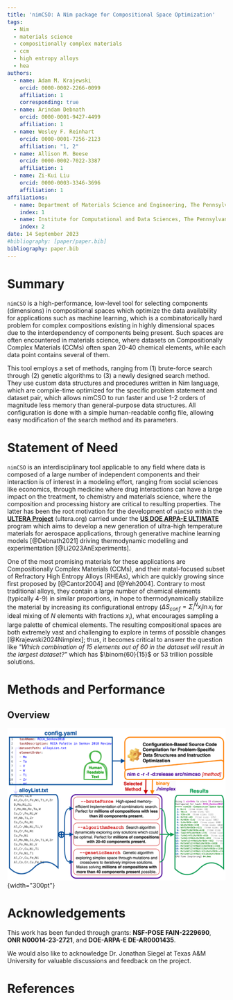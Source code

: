 ```yaml
---
title: 'nimCSO: A Nim package for Compositional Space Optimization'
tags:
  - Nim
  - materials science
  - compositionally complex materials
  - ccm
  - high entropy alloys
  - hea
authors:
  - name: Adam M. Krajewski
    orcid: 0000-0002-2266-0099
    affiliation: 1
    corresponding: true
  - name: Arindam Debnath
    orcid: 0000-0001-9427-4499
    affiliation: 1
  - name: Wesley F. Reinhart
    orcid: 0000-0001-7256-2123
    affiliation: "1, 2"
  - name: Allison M. Beese
    orcid: 0000-0002-7022-3387
    affiliation: 1
  - name: Zi-Kui Liu
    orcid: 0000-0003-3346-3696
    affiliation: 1
affiliations:
  - name: Department of Materials Science and Engineering, The Pennsylvania State University, USA
    index: 1
  - name: Institute for Computational and Data Sciences, The Pennsylvania State University, USA
    index: 2
date: 14 September 2023
#bibliography: [paper/paper.bib]
bibliography: paper.bib
---
```



# Summary

`nimCSO` is a high-performance, low-level tool for selecting components (dimensions) in compositional spaces which optimize the data availability for applications such as machine learning, which is a combinatorically hard problem for complex compositions existing in highly dimensional spaces due to the interdependency of components being present. Such spaces are often encountered in materials science, where datasets on Compositionally Complex Materials (CCMs) often span 20-40 chemical elements, while each data point contains several of them.

This tool employs a set of methods, ranging from (1) brute-force search through (2) genetic algorithms to (3) a newly designed search method. They use custom data structures and procedures written in Nim language, which are compile-time optimized for the specific problem statement and dataset pair, which allows nimCSO to run faster and use 1-2 orders of magnitude less memory than general-purpose data structures. All configuration is done with a simple human-readable config file, allowing easy modification of the search method and its parameters.


# Statement of Need

`nimCSO` is an interdisciplinary tool applicable to any field where data is composed of a large number of independent components and their interaction is of interest in a modeling effort, ranging from social sciences like economics, through medicine where drug interactions can have a large impact on the treatment, to chemistry and materials science, where the composition and processing history are critical to resulting properties. The latter has been the root motivation for the development of `nimCSO` within the [**ULTERA Project**](https://ultera.org) (ultera.org) carried under the [**US DOE ARPA-E ULTIMATE**](https://arpa-e.energy.gov/?q=arpa-e-programs/ultimate) program which aims to develop a new generation of ultra-high temperature materials for aerospace applications, through generative machine learning models [@Debnath2021] driving thermodynamic modelling and experimentation [@Li2023AnExperiments].

One of the most promising materials for these applications are Compositionally Complex Materials (CCMs), and their matal-focused subset of Refractory High Entropy Alloys (RHEAs), which are quickly growing since first proposed by [@Cantor2004] and [@Yeh2004]. Contrary to most traditional alloys, they contain a large number of chemical elements (typically 4-9) in similar proportions, in hope to thermodynamically stabilize the material by increasing its configurational entropy ($\Delta S_{conf} = \Sigma_i^N x_i \ln{x_i}$ for ideal mixing of $N$ elements with fractions $x_i$), what encourages sampling a large palette of chemical elements. The resulting compositional spaces are both extremely vast and challenging to explore in terms of possible changes [@Krajewski2024Nimplex]; thus, it becomes critical to answer the question like *"Which combination of 15 elements out of 60 in the dataset will result in the largest dataset?"* which has $\binom{60}{15}$ or 53 trillion possible solutions.


# Methods and Performance

## Overview

![Schematic of core nimCSO data flow with a description of key methods. Metaprogramming is used to recompile the software optimized to the human-readable data and configuration files at hand.\label{fig:main}](assets/nimCSO_mainFigure.png){width="300pt"}



# Acknowledgements

This work has been funded through grants: **NSF-POSE FAIN-2229690**, **ONR N00014-23-2721**, and **DOE-ARPA-E DE-AR0001435**. 

We would also like to acknowledge Dr. Jonathan Siegel at Texas A&M University for valuable discussions and feedback on the project.


# References